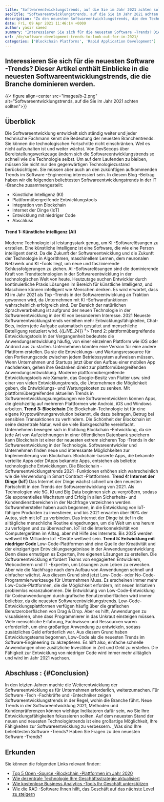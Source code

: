 ```yaml
---
title: "Softwareentwicklungstrends, auf die Sie im Jahr 2021 achten sollten" 
seoTitle: "Softwareentwicklungstrends, auf die Sie im Jahr 2021 achten sollten" 
description: "Zu den neuesten Softwareentwicklungstrends, die den Technologiesektor dominieren werden, gehören Blockchain, künstliche Intelligenz, No-Code und neuere Trends." 
date: Fri, 09 Apr 2021 11:46:14 +0000
author: yasir saeed
summary: "Interessieren Sie sich für die neuesten Software -Trends? Dieser Artikel enthält Einblicke in die neuesten Softwareentwicklungstrends, die die Branche dominieren werden." 
url: /de/software-development-trends-to-look-out-for-in-2021/
categories: ['Blockchain Platforms', 'Rapid Application Development']
---
```


## Interessieren Sie sich für die neuesten Software -Trends? Dieser Artikel enthält Einblicke in die neuesten Softwareentwicklungstrends, die die Branche dominieren werden.

{{< figure align=center src="images/b-2.png" alt="Softwareentwicklungstrends, auf die Sie im Jahr 2021 achten sollten">}}


##  **Überblick**  
Die Softwareentwicklung entwickelt sich ständig weiter und jeder technische Fachmann kennt die Bedeutung der neuesten Branchentrends. Sie können die technologischen Fortschritte nicht einschränken. Weil es nicht aufzuhalten ist und weiter wächst. Von DevSecops über Bereitstellungswerkzeuge ändern sich die Softwareentwicklungstrends so schnell wie die Technologie selbst.
Um auf dem Laufenden zu bleiben, müssen Sie nicht nur den gegenwärtigen Technologiezustand berücksichtigen. Sie müssen aber auch an den zukünftigen aufkommenden Trends im Software -Engineering interessiert sein. In diesem Blog -Beitrag haben wir die folgenden beliebtesten Softwareentwicklungstrends in der IT -Branche zusammengestellt:
  * Künstliche Intelligenz (KI)
  * Plattformübergreifende Entwicklungstools
  * Integration von Blockchain
  * Internet der Dinge (IoT)
  * Entwicklung mit niedriger Code
  * Abschluss

####  **Trend 1: Künstliche Intelligenz (AI)**  
Moderne Technologie ist leistungsstark genug, um KI -Softwarelösungen zu erstellen. Eine künstliche Intelligenz ist eine Software, die wie eine Person intelligent denkt. Da die Zukunft der Softwareentwicklung und die Zukunft der Technologie in Algorithmen, maschinellem Lernen, dem neuronalen Netzwerk und KI -Tools liegt, um neue und faszinierende Schlussfolgerungen zu ziehen. AI -Softwarelösungen sind die dominierende Kraft von Trendtechnologien in der Softwareentwicklung in der technologischen Welt von heute.
Heutzutage suchen Entwickler durch kontinuierliche Praxis Lösungen im Bereich für künstliche Intelligenz, und Maschinen können intelligent wie Menschen denken. Es wird erwartet, dass KI im Jahr 2021 als Top -Trends in der Softwareentwicklung an Traktion gewonnen wird, da Unternehmen mit KI -Softwarefunktionen wahrscheinlich erfolgreich sind. Der Bereich der natürlichen Sprachverarbeitung ist aufgrund der neuen Technologie in der Softwareentwicklung in der KI von besonderem Interesse. 2021 Neueste Softwareentwicklungstrends verleihen mehr Entwicklungsfähigkeiten, Chat-Bots, indem jede Aufgabe automatisch gestaltet und menschliche Beteiligung reduziert wird.
{{_LINE_24_}}
"> Trend 2: plattformübergreifende Entwicklungstools
In der Vergangenheit bedeutete die Anwendungsentwicklung häufig, von einer einzelnen Plattform wie iOS oder Android aus zu starten. Unternehmen könnten eine Version für eine andere Plattform erstellen. Da sie die Entwicklungs- und Wartungsressource für den Portierungscode zwischen jedem Betriebssystem aufweisen müssen. Wenn Unternehmen und Startups jetzt über den Aufbau einer mobilen App nachdenken, gehen ihre Gedanken direkt zur plattformübergreifenden Anwendungsentwicklung.
Moderne plattformübergreifende Entwicklungstools wie Xamarin, das Google-Besitz von Flutter usw. sind einer von vielen Entwicklungstrends, die Unternehmen die Möglichkeit geben, die Entwicklungs- und Wartungskosten zu senken. Mit plattformübergreifenden aktuellen Trends in Softwareentwicklungsumgebungen wie Softwareentwicklern können Apps, die gleichzeitig auf mehreren Plattformen wie Android, iOS und Windows arbeiten.
 **Trend 3: Blockchain** 
Die Blockchain-Technologie ist für eine eigene Kryptowährungsrevolution bekannt, die dazu beitragen, Betrug bei sensiblen Transaktionen zu verhindern. Die Schönheit der Blockchain ist seine dezentrale Natur, weil sie viele Bankgeschäfte vereinfacht. Unternehmen bewegen sich in Richtung Blockchain -Entwicklung, da sie jede Art von Aufzeichnungen in einer öffentlichen Datenbank speichern kann
Blockchain ist einer der neuesten extrem sicheren Top -Trends in der Softwareentwicklung in der Technologie. Softwareentwickler und Unternehmen finden neue und interessante Möglichkeiten zur Implementierung von Blockchain. Blockchain-basierte Apps, die bekannte verteilte Apps oder DApps bekannte Apps, entstehen als beliebte technologische Entwicklungen. Die Blockchain -Softwareentwicklungstrends 2021 -Funktionen erhöhen sich wahrscheinlich wie die Verwendung in Smart Contract -Plattformen.
 **Trend 4: Internet der Dinge (IoT)** 
Das Internet der Dinge wächst schnell um den neuesten Fortschritt in den Trends der Softwareentwicklung von 2021. Als Technologien wie 5G, KI und Big Data beginnen sich zu vergrößern, sodass Sie exponentielles Wachstum und Erfolg in allen Sicherheits- und Kundendienstbereichen in der Nachfrage verzeichnen werden. Softwarehersteller haben auch begonnen, in die Entwicklung von IoT-fähigen Produkten zu investieren, und bis 2021 erwarten über 90% der Autos, sich mit IoT zu verbinden.
Das Internet der Dinge ist tief in die alltägliche menschliche Routine eingedrungen, um die Welt um uns herum zu verfolgen und zu überwachen. IoT ist die Interkonnektivität von Computergeräten im Alltag, aber mit Hilfe des Internets. Bis 2025 werden weltweit 65 Milliarden IoT -Geräte weltweit sein.
 **Trend 5: Entwicklung mit niedriger Code** 
Low-Code-Plattformen sind eine Quelle der Kreativität und der einzigartigen Entwicklungsergebnisse in der Anwendungsentwicklung. Denn diese ermutigen es Experten, ihre eigenen Lösungen zu erstellen. Die Softwareentwicklung erfordert Teams von engagierten Entwicklern, Webcodierern und IT -Experten, um Lösungen zum Leben zu erwecken. Aber wie die Nachfrage nach dem Aufbau von Anwendungen schnell und einfacher wächst. Aus diesem Grund sind jetzt Low-Code- oder No-Code-Programmierwerkzeuge für Unternehmen Muss. Es erscheinen immer mehr Low-Code-Plattformen, die die Möglichkeit erfordern, mit neuen Initiativen problemlos voranzukommen.
Die Entwicklung von Low-Code-Entwicklung für Codeanwendungen durch grafische Benutzeroberflächen wird immer beliebter, da die neuesten Softwareentwicklungstrends. Low-Code-Entwicklungsplattformen verfügen häufig über die grafischen Benutzeroberflächen von Drag & Drop. Aber es hilft, Anwendungen zu visualisieren, ohne dass Programmierer in das Unkraut einsteigen müssen. Viele menschliche Erfahrung, Fachwissen und Ressourcen waren erforderlich, um eine großartige Anwendung zu entwickeln, sodass zusätzliches Geld erforderlich war. Aus diesem Grund haben Entwicklungsteams begonnen, Low-Code als die neuesten Trends im Software-Engineering zu akzeptieren. Es hilft also, einfache schnelle Anwendungen ohne zusätzliche Investition in Zeit und Geld zu erstellen. Die Fähigkeit zur Entwicklung von niedriger Code wird immer mehr alltäglich und wird im Jahr 2021 wachsen.

##  **Abschluss**  : {#Conclusion}

In den letzten Jahren machte die Weiterentwicklung der Softwareentwicklung es für Unternehmen erforderlich, weiterzumachen. Für Software -Tech -Fachkräfte und -Entechniker zeigen Softwareentwicklungstrends in der Regel, wohin die Branche führt. Neue Trends in der Softwareentwicklung 2021, Methoden und Kundenpräferenzen können wichtige Indikatoren dafür sein, wo Sie Ihre Entwicklungsfähigkeiten fokussieren sollten. Auf dem neuesten Stand der neuen und neuesten Technologietrends ist eine großartige Möglichkeit, Ihre Fähigkeiten zur Softwareentwicklung zu verbessern.
_Was sind Ihre beliebtesten Software -Trends? Haben Sie Fragen zu den neuesten Software -Trends?

## Erkunden
Sie können die folgenden Links relevant finden:
  * [Top 5 Open -Source -Blockchain -Plattformen im Jahr 2020][2]
  * [Wie dezentrale Technologie Ihre Geschäftsstrategie aktualisiert][3]
  * [Wie kostenlose Business Analytics -Tools Ihr Geschäft unterstützen][4]
  * [Wie die RAD -Software Ihnen hilft, das Geschäft auf das nächste Level zu steigern][5]



 [1]: mailto:yasir.saeed@aspose.com
 [2]: https://blog.containerize.com/blockchain-platforms/top-5-open-source-blockchain-platforms-in-2020/
 [3]: https://blog.containerize.com/2020/11/27/how-decentralized-technology-upgrades-your-business-strategy/
 [4]: https://blog.containerize.com/2021/03/12/how-free-business-analytics-tools-assist-your-business/
 [5]: https://blog.containerize.com/rapid-application-development/rapid-application-development-software-for-business-rad/
